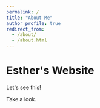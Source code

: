 ```yaml
---
permalink: /
title: "About Me"
author_profile: true
redirect_from: 
  - /about/
  - /about.html
---
```




Esther's Website
======
Let's see this!

Take a look.
